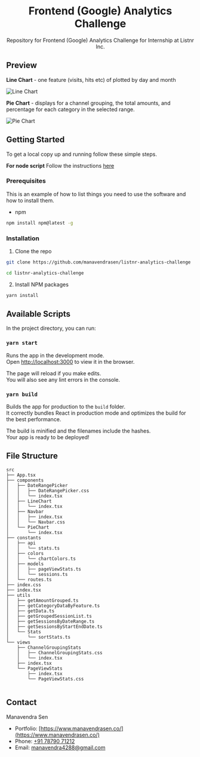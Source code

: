 <h1 align="center">Frontend (Google) Analytics
Challenge</h1>
<p align="center">Repository for Frontend (Google) Analytics Challenge for Internship at Listnr Inc.</p>

## Preview

**Line Chart** - one feature (visits, hits etc) of plotted by day and month

![Line Chart](https://user-images.githubusercontent.com/26283488/125293866-72014f80-e341-11eb-80b8-536c000218a9.png)

**Pie Chart** - displays for a channel grouping, the total amounts, and percentage for each category in the selected range.

![Pie Chart](https://user-images.githubusercontent.com/26283488/125294255-bf7dbc80-e341-11eb-8c3b-0cee7cbdf02b.png)

<!-- GETTING STARTED -->

## Getting Started

To get a local copy up and running follow these simple steps.

**For node script**
Follow the instructions [here](https://github.com/manavendrasen/listnr-analytics-challenge/tree/main/json_node_script#readme)

### Prerequisites

This is an example of how to list things you need to use the software and how to install them.

- npm

```bash
npm install npm@latest -g
```

### Installation

1. Clone the repo

```bash
git clone https://github.com/manavendrasen/listnr-analytics-challenge

cd listnr-analytics-challenge
```

2. Install NPM packages

```bash
yarn install
```

## Available Scripts

In the project directory, you can run:

### `yarn start`

Runs the app in the development mode.\
Open [http://localhost:3000](http://localhost:3000) to view it in the browser.

The page will reload if you make edits.\
You will also see any lint errors in the console.

### `yarn build`

Builds the app for production to the `build` folder.\
It correctly bundles React in production mode and optimizes the build for the best performance.

The build is minified and the filenames include the hashes.\
Your app is ready to be deployed!

## File Structure

```
src
├── App.tsx
├── components
│   ├── DateRangePicker
│   │   ├── DateRangePicker.css
│   │   └── index.tsx
│   ├── LineChart
│   │   └── index.tsx
│   ├── Navbar
│   │   ├── index.tsx
│   │   └── Navbar.css
│   └── PieChart
│       └── index.tsx
├── constants
│   ├── api
│   │   └── stats.ts
│   ├── colors
│   │   └── chartColors.ts
│   ├── models
│   │   ├── pageViewStats.ts
│   │   └── sessions.ts
│   └── routes.ts
├── index.css
├── index.tsx
├── utils
│   ├── getAmountGrouped.ts
│   ├── getCategoryDataByFeature.ts
│   ├── getData.ts
│   ├── getGroupedSessionList.ts
│   ├── getSessionsByDateRange.ts
│   ├── getSessionsByStartEndDate.ts
│   └── Stats
│       └── sortStats.ts
└── views
    ├── ChannelGroupingStats
    │   ├── ChannelGroupingStats.css
    │   └── index.tsx
    ├── index.tsx
    └── PageViewStats
        ├── index.tsx
        └── PageViewStats.css


```

## Contact

Manavendra Sen

- Portfolio: [https://www.manavendrasen.co/](https://www.manavendrasen.co/)
- Phone: [+91 78790 71212](tel:+917879071212)
- Email: [manavendra4288@gmail.com](mailto:manavendra4288@gmail.com)

